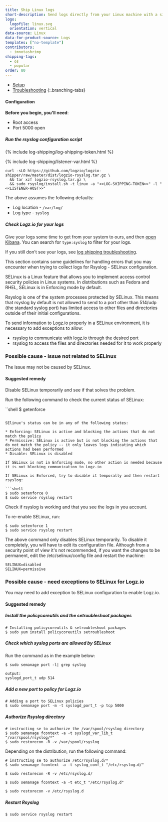```yaml
---
title: Ship Linux logs
short-description: Send logs directly from your Linux machine with a single command.
logo:
  logofile: linux.svg
  orientation: vertical
data-source: Linux
data-for-product-source: Logs
templates: ["no-template"]
contributors:
  - imnotashrimp
shipping-tags:
  - os
  - popular
order: 80
---
```

<!-- tabContainer:start -->
<div class="branching-container">

* [Setup](#setup)
* [Troubleshooting](#troubleshooting)
{:.branching-tabs}

<!-- tab:start -->
<div id="setup">

#### Configuration

**Before you begin, you'll need**:

* Root access
* Port 5000 open

<div class="tasklist">

##### Run the rsyslog configuration script

{% include log-shipping/log-shipping-token.html %}

{% include log-shipping/listener-var.html %} 

```shell
curl -sLO https://github.com/logzio/logzio-shipper/raw/master/dist/logzio-rsyslog.tar.gz \
  && tar xzf logzio-rsyslog.tar.gz \
  && sudo rsyslog/install.sh -t linux -a "<<LOG-SHIPPING-TOKEN>>" -l "<<LISTENER-HOST>>"
```


The above assumes the following defaults:

* Log location - `/var/log/`
* Log type - `syslog`

##### Check Logz.io for your logs

Give your logs some time to get from your system to ours, and then [open Kibana](https://app.logz.io/#/dashboard/kibana). You can search for `type:syslog` to filter for your logs. 

If you still don't see your logs, see [log shipping troubleshooting]({{site.baseurl}}/user-guide/log-shipping/log-shipping-troubleshooting.html).

</div>

</div>
<!-- tab:end -->

<!-- tab:start -->
<div id="troubleshooting">

This section contains some guidelines for handling errors that you may encounter when trying to collect logs for Rsyslog - SELinux configuration.

SELinux is a Linux feature that allows you to implement access control security policies in Linux systems. In distributions such as Fedora and RHEL, SELinux is in Enforcing mode by default.

Rsyslog is one of the system processes protected by SELinux. This means that rsyslog by default is not allowed to send to a port other than 514/udp (the standard syslog port) has limited access to other files and directories outside of their initial configurations.

To send information to Logz.io properly in a SELinux environment, it is necessary to add exceptions to allow:

* rsyslog to communicate with logz.io through the desired port
* rsyslog to access the files and directories needed for it to work properly

### Possible cause - issue not related to SELinux

The issue may not be caused by SELinux.
#### Suggested remedy

Disable SELinux temporarily and see if that solves the problem.

Run the following command to check the current status of SELinux:

``shell
$ getenforce
```

SElinux's status can be in any of the following states: 

* Enforcing: SELinux is active and blocking the actions that do not match the policy
* Permissive: SELinux is active but is not blocking the actions that do not match the policy -- it only leaves logs indicating which actions had been performed
* Disable: SELinux is disabled

If SELinux is not in Enforcing mode, no other action is needed because it is not blocking communication to Logz.io

If SELinux is Enforced, try to disable it temporally and then restart rsyslog:

```shell
$ sudo setenforce 0
$ sudo service rsyslog restart
```

Check if rsyslog is working and that you see the logs in you account.

To re-enable SELinux, run: 

```shell
$ sudo setenforce 1
$ sudo service rsyslog restart
```

The above command only disables SELinux temporarily. To disable it completely, you will have to edit its configuration file. Although from a security point of view it's not recommended, if you want the changes to be permanent, edit the /etc/selinux/config file and restart the machine:

```shell
SELINUX=disabled 
SELINUX=permissive 
```

### Possible cause - need exceptions to SELinux for Logz.io

You may need to add exception to SELinux configuration to enable Logz.io.
#### Suggested remedy

<div class="tasklist">

##### Install the policycoreutils and the setroubleshoot packages

```shell
# Installing policycoreutils & setroubleshoot packages
$ sudo yum install policycoreutils setroubleshoot
```

##### Check which syslog ports are allowed by SELinux

Run the command as in the example below:

```shell
$ sudo semanage port -l| grep syslog

output:
syslogd_port_t udp 514
```

##### Add a new port to policy for Logz.io

```shell
# Adding a port to SELinux policies
$ sudo semanage port -m -t syslogd_port_t -p tcp 5000
```

##### Authorize Rsyslog directory

```shell
# instructing se to authorize the /var/spool/rsyslog directory
$ sudo semanage fcontext -a -t syslogd_var_lib_t "/var/spool/rsyslog/*"
$ sudo restorecon -R -v /var/spool/rsyslog
```

Depending on the distribution, run the following command:

```shell
# instructing se to authorize /etc/rsyslog.d/*
$ sudo semanage fcontext -a -t syslog_conf_t "/etc/rsyslog.d/"

$ sudo restorecon -R -v /etc/rsyslog.d/

$ sudo semanage fcontext -a -t etc_t "/etc/rsyslog.d"

$ sudo restorecon -v /etc/rsyslog.d
```

##### Restart Rsyslog

```shell
$ sudo service rsyslog restart
```


</div>

</div>
<!-- tab:end -->


</div>
<!-- tabContainer:end -->